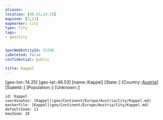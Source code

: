 ```yaml
---
aliases: 
location: [46.53,14.25]
mapzoom: [7,12] 
mapmarker: city 
type: City
tags:
- geo/City


SpocWebEntityId: 31298
isDeleted: false
confidential: public

title: Kappel
---
```

[geo-lon::14.25]
[geo-lat::46.53]
[name::Kappel]
[State::]
[Country::[Austria](geo/Continent/Europe/Austria.md)]
[StateId::]
[Population::]
[Unknown::]


```leaflet
id: Kappel
coordinates: [Kappel](geo/Continent/Europe/Austria/City/Kappel.md)
markerFile: [Kappel](geo/Continent/Europe/Austria/City/Kappel.md)
defaultZoom: 11 
maxZoom: 18
```


